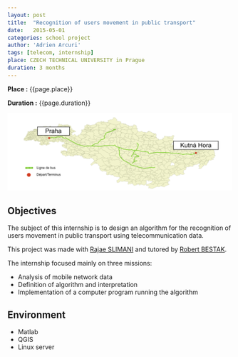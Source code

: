 ```yaml
---
layout: post
title:  "Recognition of users movement in public transport"
date:   2015-05-01
categories: school project
author: 'Adrien Arcuri'
tags: [telecom, internship]
place: CZECH TECHNICAL UNIVERSITY in Prague
duration: 3 months
---
```


**Place :** {{page.place}}

**Duration :** {{page.duration}}

<div class="row text-center">
<img src="/assets/img/cvut_bus_map.png" class='text-center responsive'>
</div>

## Objectives

The subject of this internship is to design an algorithm for the recognition of users movement in public transport using telecommunication data.

This project was made with [Rajae SLIMANI](https://linkedin.com/in/rajae-slimani-670a9690) and tutored by [Robert BESTAK](https://www.researchgate.net/profile/Robert_Bestak).

The internship focused mainly on three missions:
- Analysis of mobile network data
- Definition of algorithm and interpretation
- Implementation of a computer program running the algorithm

## Environment
- Matlab
- QGIS
- Linux server
